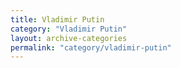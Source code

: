 ```yaml
---
title: Vladimir Putin
category: "Vladimir Putin"
layout: archive-categories
permalink: "category/vladimir-putin"
---
```


